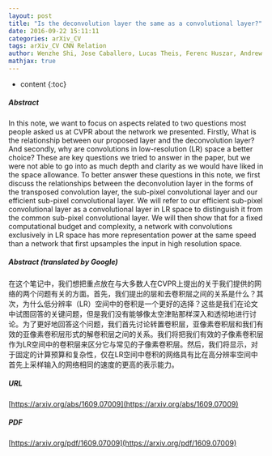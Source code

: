 ```yaml
---
layout: post
title: "Is the deconvolution layer the same as a convolutional layer?"
date: 2016-09-22 15:11:11
categories: arXiv_CV
tags: arXiv_CV CNN Relation
author: Wenzhe Shi, Jose Caballero, Lucas Theis, Ferenc Huszar, Andrew Aitken, Christian Ledig, Zehan Wang
mathjax: true
---
```


* content
{:toc}

##### Abstract
In this note, we want to focus on aspects related to two questions most people asked us at CVPR about the network we presented. Firstly, What is the relationship between our proposed layer and the deconvolution layer? And secondly, why are convolutions in low-resolution (LR) space a better choice? These are key questions we tried to answer in the paper, but we were not able to go into as much depth and clarity as we would have liked in the space allowance. To better answer these questions in this note, we first discuss the relationships between the deconvolution layer in the forms of the transposed convolution layer, the sub-pixel convolutional layer and our efficient sub-pixel convolutional layer. We will refer to our efficient sub-pixel convolutional layer as a convolutional layer in LR space to distinguish it from the common sub-pixel convolutional layer. We will then show that for a fixed computational budget and complexity, a network with convolutions exclusively in LR space has more representation power at the same speed than a network that first upsamples the input in high resolution space.

##### Abstract (translated by Google)
在这个笔记中，我们想把重点放在与大多数人在CVPR上提出的关于我们提供的网络的两个问题有关的方面。首先，我们提出的层和去卷积层之间的关系是什么？其次，为什么低分辨率（LR）空间中的卷积是一个更好的选择？这些是我们在论文中试图回答的关键问题，但是我们没有能够像太空津贴那样深入和透彻地进行讨论。为了更好地回答这个问题，我们首先讨论转置卷积层，亚像素卷积层和我们有效的亚像素卷积层形式的解卷积层之间的关系。我们将把我们有效的子像素卷积层作为LR空间中的卷积层来区分它与常见的子像素卷积层。然后，我们将显示，对于固定的计算预算和复杂性，仅在LR空间中卷积的网络具有比在高分辨率空间中首先上采样输入的网络相同的速度的更高的表示能力。

##### URL
[https://arxiv.org/abs/1609.07009](https://arxiv.org/abs/1609.07009)

##### PDF
[https://arxiv.org/pdf/1609.07009](https://arxiv.org/pdf/1609.07009)

